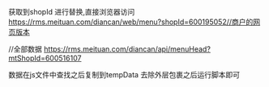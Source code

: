 <!--
 * @Author: your name
 * @Date: 2021-03-18 17:01:06
 * @LastEditTime: 2021-06-20 15:30:33
 * @LastEditors: sunj
 * @Description: In User Settings Edit
 * @FilePath: /newCreawling/美团扫码点餐(rms.meituan)/README.md
-->
获取到shopId 进行替换,直接浏览器访问
https://rms.meituan.com/diancan/web/menu?shopId=600195052//商户的网页版本


 //全部数据
https://rms.meituan.com/diancan/api/menuHead?mtShopId=600516107

数据在js文件中查找之后复制到tempData 去除外层包裹之后运行脚本即可